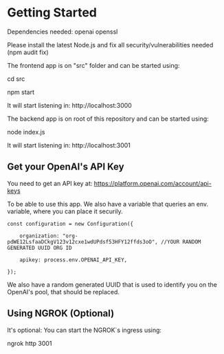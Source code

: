# Getting Started

Dependencies needed: openai openssl

Please install the latest Node.js and fix all security/vulnerabilities needed (npm audit fix)

The frontend app is on "src" folder and can be started using:

cd src

npm start

It will start listening in: http://localhost:3000

The backend app is on root of this repository and can be started using:

node index.js

It will start listening in: http://localhost:3001

## Get your OpenAI's API Key

You need to get an API key at: https://platform.openai.com/account/api-keys

To be able to use this app. We also have a variable that queries an env. variable, where you can place it securily.

    const configuration = new Configuration({

        organization: "org-pdWE12LsfaaDCkgV123v12cxe1wdUPdsf53HFY12ffds3oO", //YOUR RANDOM GENERATED UUID ORG ID

        apikey: process.env.OPENAI_API_KEY,

    });

We also have a random generated UUID that is used to identify you on the OpenAI's pool, that should be replaced.

## Using NGROK (Optional)

It's optional: You can start the NGROK`s ingress using:

ngrok http 3001

